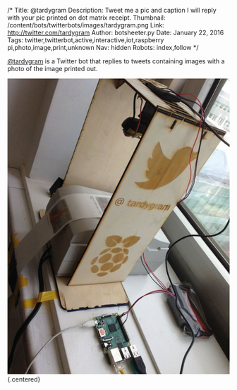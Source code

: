 /*
Title: @tardygram
Description: Tweet me a pic and caption I will reply with your pic printed on dot matrix receipt.
Thumbnail: /content/bots/twitterbots/images/tardygram.png
Link: http://twitter.com/tardygram
Author: botsheeter.py
Date: January 22, 2016
Tags: twitter,twitterbot,active,interactive,iot,raspberry pi,photo,image,print,unknown
Nav: hidden
Robots: index,follow
*/

[@tardygram](https://twitter.com/tardygram) is a Twitter bot that replies to tweets containing images with a photo of the image printed out.

![](/content/bots/twitterbots/images/tardygram-behind-the-scenes.jpg) {.centered}